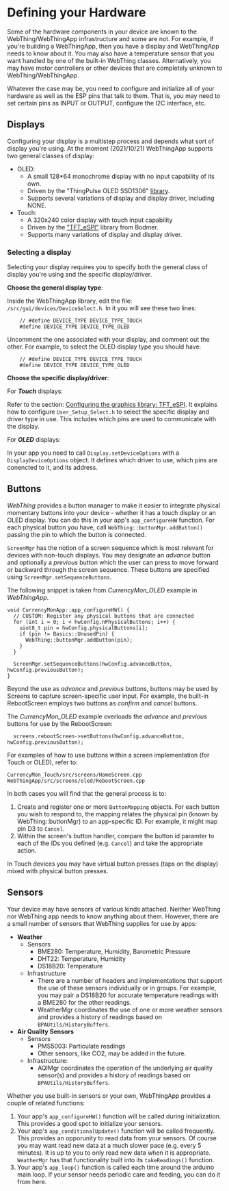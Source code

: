 # Defining your Hardware

Some of the hardware components in your device are known to the WebThing/WebThingApp infrastructure and some are not. For example, if you're building a WebThingApp, then you have a display and WebThingApp needs to know about it. You may also have a temperature sensor that you want handled by one of the built-in WebThing classes. Alternatively, you may have motor controllers or other devices that are completely unknown to WebThing/WebThingApp.

Whatever the case may be, you need to configure and initialize all of your hardware as well as the ESP pins that talk to them. That is, you may need to set certain pins as INPUT or OUTPUT, configure the I2C interface, etc.

## Displays

Configuring your display is a multistep process and depends what sort of display you're using. At the moment (2021/10/21) WebThingApp supports two general classes of display:

* OLED:
	* A small 128*64 monochrome display with no input capability of its own.
	* Driven by the "ThingPulse OLED SSD1306" [library](https://github.com/ThingPulse/esp8266-oled-ssd1306).
	* Supports several variations of display and display driver, including NONE.
* Touch:
	* A 320x240 color display with touch input capability
	* Driven by the ["TFT_eSPI"](https://github.com/Bodmer/TFT_eSPI) library from Bodmer.
	* Supports many variations of display and display driver.

### Selecting a display

Selecting your display requires you to specify both the general class of display you're using and the specific display/driver.

**Choose the general display type**:

Inside the WebThingApp library, edit the file: `/src/gui/devices/DeviceSelect.h`. In it you will see these two lines:

````
	// #define DEVICE_TYPE DEVICE_TYPE_TOUCH
	#define DEVICE_TYPE DEVICE_TYPE_OLED
````
Uncomment the one associated with your display, and comment out the other. For example, to select the OLED display type you should have:

````
	// #define DEVICE_TYPE DEVICE_TYPE_TOUCH
	#define DEVICE_TYPE DEVICE_TYPE_OLED
````

**Choose the specific display/driver**:

For ***Touch*** displays:

Refer to the section: [Configuring the graphics library: TFT_eSPI](https://github.com/jpasqua/WebThingApp#configuring-the-graphics-library-tft_espi). It explains how to configure `User_Setup_Select.h` to select the specific display and driver type in use. This includes which pins are used to communicate with the display.

For ***OLED*** displays:

In your app you need to call `Display.setDeviceOptions` with a `DisplayDeviceOptions` object. It defines which driver to use, which pins are conencted to it, and its address.


## Buttons

*WebThing* provides a button manager to make it easier to integrate physical momentary buttons into your device - whether it has a touch display or an OLED display. You can do this in your app's `app_configureHW` function. For each physical button you have, call `WebThing::buttonMgr.addButton()` passing the pin to which the button is connected.

`ScreenMgr` has the notion of a screen sequence which is most relevant for devices with non-touch displays. You may designate an *advance* button and optionally a *previous* button which the user can press to move forward or backward through the screen sequence. These buttons are specified using `ScreenMgr.setSequenceButtons`.

The following snippet is taken from *CurrencyMon_OLED* example in *WebThingApp*. 

````
void CurrencyMonApp::app_configureHW() {
  // CUSTOM: Register any physical buttons that are connected
  for (int i = 0; i < hwConfig.nPhysicalButtons; i++) {
    uint8_t pin = hwConfig.physicalButtons[i];
    if (pin != Basics::UnusedPin) {
      WebThing::buttonMgr.addButton(pin);
    }
  }

  ScreenMgr.setSequenceButtons(hwConfig.advanceButton, hwConfig.previousButton);
}
````

Beyond the use as *advance* and *previous* buttons, buttons may be used by Screens to capture screen-specific user input. For example, the built-in RebootScreen employs two buttons as *confirm* and *cancel* buttons.

The *CurrencyMon_OLED* example overloads the *advance* and *previous* buttons for use by the RebootScreen:

````
  screens.rebootScreen->setButtons(hwConfig.advanceButton, hwConfig.previousButton);
````

For examples of how to use buttons within a screen implementation (for Touch or OLED), refer to:

````
CurrencyMon_Touch/src/screens/HomeScreen.cpp
WebThingApp/src/screens/oled/RebootScreen.cpp
````

In both cases you will find that the general process is to:

1. Create and register one or more `ButtonMapping` objects. For each button you wish to respond to, the mapping relates the physical pin (known by WebThing::buttonMgr) to an app-specific ID. For example, it might map pin D3 to `Cancel`.
2. Within the screen's button handler, compare the button id paramter to each of the IDs you defined (e.g. `Cancel`) and take the appropriate action.

In Touch devices you may have virtual button presses (taps on the display) mixed with physical button presses.

## Sensors

Your device may have sensors of various kinds attached. Neither WebThing nor WebThing app needs to know anything about them. However, there are a small number of sensors that WebThing supplies for use by apps:

* **Weather**
	* Sensors
		* BME280: Temperature, Humidity, Barometric Pressure
		* DHT22: Temperature, Humidity
		* DS18B20: Temperature
	* Infrastructure
		* There are a number of headers and implementations that support the use of these sensors individually or in groups. For example, you may pair a DS18B20 for accurate temperature readings with a BME280 for the other readings.
		* WeatherMgr coordinates the use of one or more weather sensors and provides a history of readings based on `BPAUtils/HistoryBuffers`. 
* **Air Quality Sensors**
	* Sensors
		* PMS5003: Particulate readings
		* Other sensors, like CO2, may be added in the future.
	* Infrastructure:
		* AQIMgr coordinates the operation of the underlying air quality sensor(s) and provides a history of readings based on `BPAUtils/HistoryBuffers`.

Whether you use built-in sensors or your own, WebThingApp provides a couple of related functions:

1. Your app's `app_configureHW()` function will be called during initialization. This provides a good spot to initialize your sensors.
2. Your app's `app_conditionalUpdate()` function will be called frequently. This provides an opporunity to read data from your sensors. Of course you may want read new data at a much slower pace (e.g. every 5 minutes). It is up to you to only read new data when it is appropriate. `WeatherMgr` has that functionality built into its `takeReadings()` function.
3. Your app's `app_loop()` function is called each time around the arduino main loop. If your sensor needs periodic care and feeding, you can do it from here.